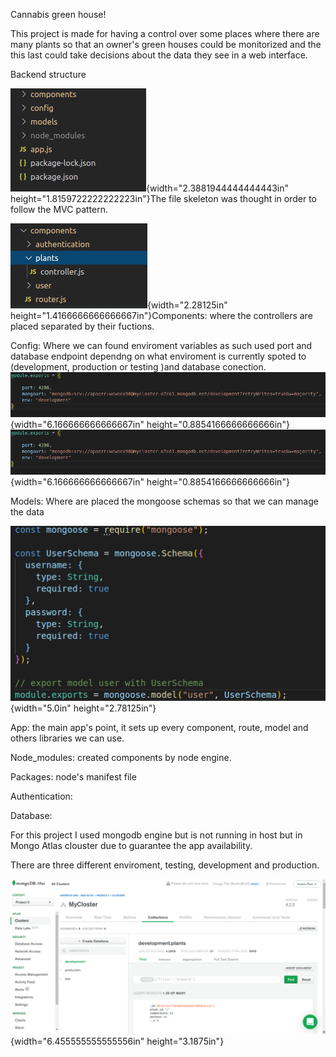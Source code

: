 Cannabis green house!

This project is made for having a control over some places where there
are many plants so that an owner's green houses could be monitorized and
the this last could take decisions about the data they see in a web
interface.

Backend structure

![](.//media/image1.png){width="2.3881944444444443in"
height="1.8159722222222223in"}The file skeleton was thought in order to
follow the MVC pattern.

![](.//media/image2.png){width="2.28125in"
height="1.4166666666666667in"}Components: where the controllers are
placed separated by their fuctions.

Config: Where we can found enviroment variables as such used port and
database endpoint dependng on what enviroment is currently spoted to
(development, production or testing )and database
conection.![](.//media/image3.png){width="6.166666666666667in"
height="0.8854166666666666in"}![](.//media/image3.png){width="6.166666666666667in"
height="0.8854166666666666in"}

Models: Where are placed the mongoose schemas so that we can manage the
data

![](.//media/image5.png){width="5.0in" height="2.78125in"}

App: the main app's point, it sets up every component, route, model and
others libraries we can use.

Node\_modules: created components by node engine.

Packages: node's manifest file

Authentication:

Database:

For this project I used mongodb engine but is not running in host but in
Mongo Atlas clouster due to guarantee the app availability.

There are three different enviroment, testing, development and
production.

![](.//media/image6.png){width="6.455555555555556in" height="3.1875in"}
